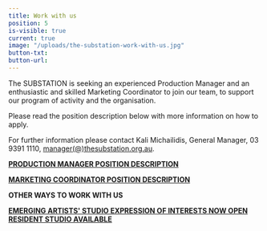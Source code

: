 ```yaml
---
title: Work with us
position: 5
is-visible: true
current: true
image: "/uploads/the-substation-work-with-us.jpg"
button-txt: 
button-url: 
---
```


The SUBSTATION is seeking an experienced Production Manager and an enthusiastic and skilled Marketing Coordinator to join our team, to support our program of activity and the organisation.

Please read the position description below with more information on how to apply. 

For further information please contact Kali Michailidis, General Manager, 03 9391 1110, [manager(@)thesubstation.org.au](mailto:manager@thesubstation.org.au).

**[PRODUCTION MANAGER POSITION DESCRIPTION](/uploads/PRODUCTION%20MANAGER%20Position%20Description.pdf)**

**[MARKETING COORDINATOR POSITION DESCRIPTION](/uploads/Marketing%20Coordinator%20Position%20Description.pdf)**

**OTHER WAYS TO WORK WITH US**<br>

**[EMERGING ARTISTS' STUDIO EXPRESSION OF INTERESTS NOW OPEN](http://thesubstation.org.au/in-development/emerging-artist-studio/)**<br>
**[RESIDENT STUDIO AVAILABLE](http://thesubstation.org.au/residents/resident-studio-available/)**